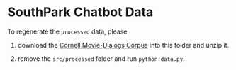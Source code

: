 # SouthPark Chatbot Data

To regenerate the `processed` data, please

1. download the [Cornell Movie-Dialogs Corpus](https://www.cs.cornell.edu/~cristian/Cornell_Movie-Dialogs_Corpus.html) into this folder and unzip it.

2. remove the `src/processed` folder and run `python data.py`.

